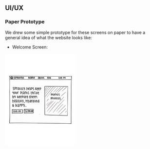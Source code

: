 ## UI/UX
### Paper Prototype

We drew some simple prototype for these screens on paper to have a general idea of what the website looks like:
- Welcome Screen:
<img src="./paper-prototype/welcome-screen.png" height="300">
